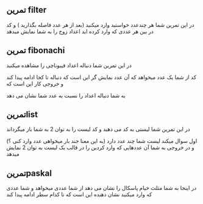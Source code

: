 تمرین filter
- 
در این تمرین شما هر چندعدد خواستید وارد میکنید (بعد از هر عدد فاصله بگذارید )
و کد در بین هر عددی که وارد کرده اید اعداد زوج را به شما نمایش میدهد

تمرین fibonachi
- 
در این تمرین شما دنباله اعداد فیبوناچی را مشاهده میکنبد 

کد از شما یک عدد میخواهد که آن عدد نمایش گر این است که دنباله تا کجا ادامه پیدا کند و خروجی کار این است که

به شما دنباله اعداد را نسبت به عدد شما نشان می دهد


تمرینlist
- 
در این تمرین شما لیستی به کد می دهید و کد لیست را به توان 2 به شما باز میگرداند 

اول سوال میکند لیست شما چند عدد دارد (به این معنا جند بار میخواهی عدد وارد کنی ؟)
و در خروجی به شما آن عددهایی که وارد کردین را در قالب یک لیست به توان 2 نمایش میدهد

تمرینpaskal
- 
در اینجا به شما مثلث خیام پاسکال را نشان می دهد
از شما عددی میخواهد و شما عددی که وارد میکنید نشان دهنده این است که تا کدام سطر ادامه پیدا کند